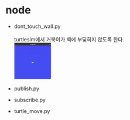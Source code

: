 # node


- dont_touch_wall.py  
    <br>
    turtlesim에서 거북이가 벽에 부딪히지 않도록 한다. <br>
    <img src="/node/image/dont_touch_wall.gif" width="100" height="100">
    <br>
- publish.py

- subscribe.py
    
- turtle_move.py

